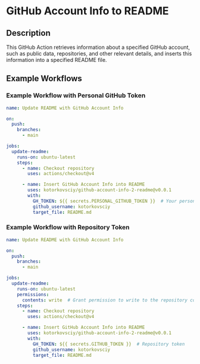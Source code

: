 # GitHub Account Info to README

## Description
This GitHub Action retrieves information about a specified GitHub account, such as public data, repositories, and other relevant details, and inserts this information into a specified README file.

## Example Workflows

### Example Workflow with Personal GitHub Token

```yaml
name: Update README with GitHub Account Info

on:
  push:
    branches:
      - main

jobs:
  update-readme:
    runs-on: ubuntu-latest
    steps:
      - name: Checkout repository
        uses: actions/checkout@v4

      - name: Insert GitHub Account Info into README
        uses: kotorkovsciy/github-account-info-2-readme@v0.0.1
        with:
          GH_TOKEN: ${{ secrets.PERSONAL_GITHUB_TOKEN }}  # Your personal GitHub token
          github_username: kotorkovsciy
          target_file: README.md
```

### Example Workflow with Repository Token
```yaml
name: Update README with GitHub Account Info

on:
  push:
    branches:
      - main

jobs:
  update-readme:
    runs-on: ubuntu-latest
    permissions:
      contents: write  # Grant permission to write to the repository contents
    steps:
      - name: Checkout repository
        uses: actions/checkout@v4

      - name: Insert GitHub Account Info into README
        uses: kotorkovsciy/github-account-info-2-readme@v0.0.1
        with:
          GH_TOKEN: ${{ secrets.GITHUB_TOKEN }}  # Repository token
          github_username: kotorkovsciy
          target_file: README.md
```
